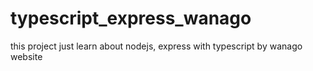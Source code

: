 # typescript_express_wanago
this project just learn about nodejs, express with typescript by wanago website
